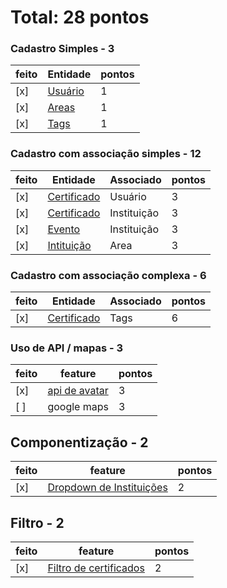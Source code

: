 # Total: 28 pontos

### Cadastro Simples - 3

| feito | Entidade | pontos |
| ----- | -------- | ------ |
| [x]   | [Usuário](./../widget/entities/add/widget_add_user.dart)  | 1      |
| [x]   | [Areas](./../widget/entities/add/widget_add_area.dart)   | 1      |
| [x]   | [Tags](./../widget/entities/add/widget_add_tag.dart)     | 1      |
### Cadastro com associação simples - 12

| feito | Entidade    | Associado   | pontos |
| ----- | ----------- | ----------- | ------ |
| [x]   | [Certificado](./../widget/entities/add/widget_add_certificate.dart) | Usuário     | 3      |
| [x]   | [Certificado](./../widget/entities/add/widget_add_certificate.dart) | Instituição | 3      |
| [x]   | [Evento](./../widget/entities/add/widget_add_event.dart)      | Instituição | 3      |
| [x]   | [Intituição](./../widget/entities/add/widget_add_institution.dart)  | Area        | 3      |
### Cadastro com associação complexa - 6

| feito | Entidade    | Associado | pontos |
| ----- | ----------- | --------- | ------ |
| [x]   | [Certificado](./../widget/entities/add/widget_add_certificate.dart) | Tags      | 6      |
### Uso de API / mapas - 3

| feito | feature       | pontos |
| ----- | ------------- | ------ |
| [x]   | [api de avatar](./../widget/entities/add/widget_add_user.dart) | 3      |
| [ ]   | google maps   | 3      |
## Componentização - 2

| feito | feature                  | pontos |
| ----- | ------------------------ | ------ |
| [x]   | [Dropdown de Instituições](./../widget/components/institution_dropdown.dart) | 2      |
## Filtro - 2
| feito | feature                | pontos |
| ----- | ---------------------- | ------ |
| [x]   | [Filtro de certificados](./../widget/entities/view/widget_certificate.dart) | 2      |

